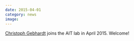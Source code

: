 ```yaml
---
date: 2015-04-01
category: news
image: 
---
```


[Christoph Gebhardt](/people/gebhardt/) joins the AIT lab in April 2015. Welcome!
